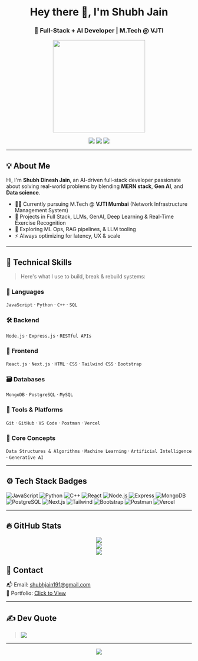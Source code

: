 <h1 align="center">Hey there 👋, I'm Shubh Jain</h1>
<h3 align="center">🚀 Full-Stack + AI Developer | M.Tech @ VJTI </h3>

<p align="center">
  <img src="https://raw.githubusercontent.com/rajput2107/rajput2107/master/Assets/Developer.gif" width="250" />
</p>

<p align="center">
  <a href="mailto:shubhjain191@gmail.com"><img src="https://img.shields.io/badge/Gmail-D14836?style=for-the-badge&logo=gmail&logoColor=white" /></a>
  <a href="https://linkedin.com/in/shubhjain19"><img src="https://img.shields.io/badge/LinkedIn-0077B5?style=for-the-badge&logo=linkedin&logoColor=white" /></a>
  <a href="https://x.com/ShubhDJ191"><img src="https://img.shields.io/badge/X-black?style=for-the-badge&logo=x&logoColor=white" /></a>
</p>

---

## 💡 About Me

Hi, I'm **Shubh Dinesh Jain**, an AI-driven full-stack developer passionate about solving real-world problems by blending **MERN stack**, **Gen AI**, and **Data science**.

- 👨‍💻 Currently pursuing M.Tech @ **VJTI Mumbai** (Network Infrastructure Management System)
- 🤖 Projects in Full Stack, LLMs, GenAI, Deep Learning & Real-Time Exercise Recognition
- 🧩 Exploring ML Ops, RAG pipelines, & LLM tooling
- ⚡ Always optimizing for latency, UX & scale

---

## 🧰 Technical Skills

> Here's what I use to build, break & rebuild systems:

### 🚀 Languages  
`JavaScript` · `Python` · `C++` · `SQL`

### 🛠 Backend  
`Node.js` · `Express.js` · `RESTful APIs`

### 🎨 Frontend  
`React.js` · `Next.js` · `HTML` · `CSS` · `Tailwind CSS` · `Bootstrap`

### 🗃️ Databases  
`MongoDB` · `PostgreSQL` · `MySQL`

### 🧰 Tools & Platforms  
`Git` · `GitHub` · `VS Code` · `Postman` · `Vercel`

### 🧠 Core Concepts  
`Data Structures & Algorithms` · `Machine Learning` · `Artificial Intelligence` · `Generative AI`

---

## ⚙️ Tech Stack Badges

![JavaScript](https://img.shields.io/badge/-JavaScript-black?style=for-the-badge&logo=javascript)
![Python](https://img.shields.io/badge/-Python-blue?style=for-the-badge&logo=python)
![C++](https://img.shields.io/badge/-C++-00599C?style=for-the-badge&logo=c%2B%2B)
![React](https://img.shields.io/badge/-React-black?style=for-the-badge&logo=react)
![Node.js](https://img.shields.io/badge/-Node.js-green?style=for-the-badge&logo=node.js)
![Express](https://img.shields.io/badge/-Express.js-grey?style=for-the-badge&logo=express)
![MongoDB](https://img.shields.io/badge/-MongoDB-4ea94b?style=for-the-badge&logo=mongodb)
![PostgreSQL](https://img.shields.io/badge/-PostgreSQL-336791?style=for-the-badge&logo=postgresql)
![Next.js](https://img.shields.io/badge/-Next.js-black?style=for-the-badge&logo=next.js)
![Tailwind](https://img.shields.io/badge/-TailwindCSS-38B2AC?style=for-the-badge&logo=tailwind-css)
![Bootstrap](https://img.shields.io/badge/-Bootstrap-purple?style=for-the-badge&logo=bootstrap)
![Postman](https://img.shields.io/badge/-Postman-FF6C37?style=for-the-badge&logo=postman)
![Vercel](https://img.shields.io/badge/-Vercel-black?style=for-the-badge&logo=vercel)

---

## 🔥 GitHub Stats

<p align="center">
  <img src="https://github-readme-stats.vercel.app/api?username=shubhjain191&theme=tokyonight&show_icons=true&count_private=true" />
  <br/>
  <img src="https://github-readme-streak-stats.herokuapp.com?user=shubhjain191&theme=tokyonight&hide_border=true" />
  <br/>
  <img src="https://github-readme-stats.vercel.app/api/top-langs/?username=shubhjain191&layout=compact&theme=tokyonight&hide_border=true" />
</p>

## 📩 Contact

📬 Email: [shubhjain191@gmail.com](mailto:shubhjain191@gmail.com)  
📄 Portfolio: [Click to View](https://portfolio-shubhjain191s-projects.vercel.app/)

---

## ✍️ Dev Quote

> ![](https://quotes-github-readme.vercel.app/api?type=horizontal&theme=radical)

---

<p align="center">
  <img src="https://visitcount.itsvg.in/api?id=shubhjain191&icon=0&color=0" />
</p>
